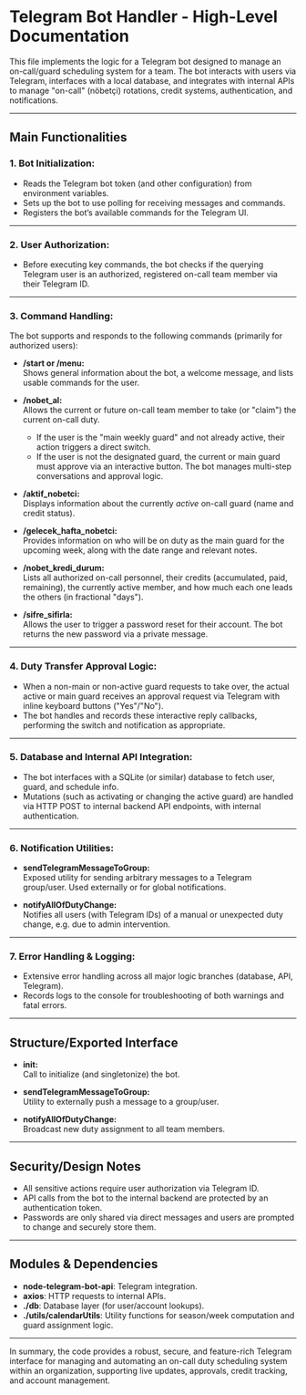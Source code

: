 # Telegram Bot Handler - High-Level Documentation

This file implements the logic for a Telegram bot designed to manage an on-call/guard scheduling system for a team. The bot interacts with users via Telegram, interfaces with a local database, and integrates with internal APIs to manage "on-call" (nöbetçi) rotations, credit systems, authentication, and notifications.

---

## Main Functionalities

### 1. **Bot Initialization:**
- Reads the Telegram bot token (and other configuration) from environment variables.
- Sets up the bot to use polling for receiving messages and commands.
- Registers the bot’s available commands for the Telegram UI.

---

### 2. **User Authorization:**
- Before executing key commands, the bot checks if the querying Telegram user is an authorized, registered on-call team member via their Telegram ID.

---

### 3. **Command Handling:**
The bot supports and responds to the following commands (primarily for authorized users):

- **/start or /menu:**  
  Shows general information about the bot, a welcome message, and lists usable commands for the user.

- **/nobet_al:**  
  Allows the current or future on-call team member to take (or "claim") the current on-call duty.  
  - If the user is the "main weekly guard" and not already active, their action triggers a direct switch.
  - If the user is not the designated guard, the current or main guard must approve via an interactive button. The bot manages multi-step conversations and approval logic.

- **/aktif_nobetci:**  
  Displays information about the currently *active* on-call guard (name and credit status).

- **/gelecek_hafta_nobetci:**  
  Provides information on who will be on duty as the main guard for the upcoming week, along with the date range and relevant notes.

- **/nobet_kredi_durum:**  
  Lists all authorized on-call personnel, their credits (accumulated, paid, remaining), the currently active member, and how much each one leads the others (in fractional "days").

- **/sifre_sifirla:**  
  Allows the user to trigger a password reset for their account. The bot returns the new password via a private message.

---

### 4. **Duty Transfer Approval Logic:**
- When a non-main or non-active guard requests to take over, the actual active or main guard receives an approval request via Telegram with inline keyboard buttons ("Yes"/"No").
- The bot handles and records these interactive reply callbacks, performing the switch and notification as appropriate.

---

### 5. **Database and Internal API Integration:**
- The bot interfaces with a SQLite (or similar) database to fetch user, guard, and schedule info.
- Mutations (such as activating or changing the active guard) are handled via HTTP POST to internal backend API endpoints, with internal authentication.

---

### 6. **Notification Utilities:**
- **sendTelegramMessageToGroup:**  
  Exposed utility for sending arbitrary messages to a Telegram group/user. Used externally or for global notifications.

- **notifyAllOfDutyChange:**  
  Notifies all users (with Telegram IDs) of a manual or unexpected duty change, e.g. due to admin intervention.

---

### 7. **Error Handling & Logging:**
- Extensive error handling across all major logic branches (database, API, Telegram).
- Records logs to the console for troubleshooting of both warnings and fatal errors.

---

## Structure/Exported Interface

- **init:**  
  Call to initialize (and singletonize) the bot.

- **sendTelegramMessageToGroup:**  
  Utility to externally push a message to a group/user.

- **notifyAllOfDutyChange:**  
  Broadcast new duty assignment to all team members.

---

## Security/Design Notes

- All sensitive actions require user authorization via Telegram ID.
- API calls from the bot to the internal backend are protected by an authentication token.
- Passwords are only shared via direct messages and users are prompted to change and securely store them.

---

## Modules & Dependencies

- **node-telegram-bot-api**: Telegram integration.
- **axios**: HTTP requests to internal APIs.
- **./db**: Database layer (for user/account lookups).
- **./utils/calendarUtils**: Utility functions for season/week computation and guard assignment logic.

---

In summary, the code provides a robust, secure, and feature-rich Telegram interface for managing and automating an on-call duty scheduling system within an organization, supporting live updates, approvals, credit tracking, and account management.